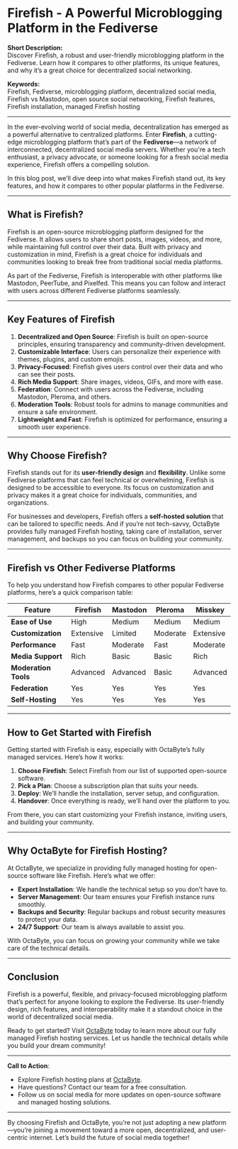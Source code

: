 # Firefish - A Powerful Microblogging Platform in the Fediverse  

**Short Description:**  
Discover Firefish, a robust and user-friendly microblogging platform in the Fediverse. Learn how it compares to other platforms, its unique features, and why it’s a great choice for decentralized social networking.  

**Keywords:**  
Firefish, Fediverse, microblogging platform, decentralized social media, Firefish vs Mastodon, open source social networking, Firefish features, Firefish installation, managed Firefish hosting  

---

In the ever-evolving world of social media, decentralization has emerged as a powerful alternative to centralized platforms. Enter **Firefish**, a cutting-edge microblogging platform that’s part of the **Fediverse**—a network of interconnected, decentralized social media servers. Whether you're a tech enthusiast, a privacy advocate, or someone looking for a fresh social media experience, Firefish offers a compelling solution.  

In this blog post, we’ll dive deep into what makes Firefish stand out, its key features, and how it compares to other popular platforms in the Fediverse.  

---

## What is Firefish?  

Firefish is an open-source microblogging platform designed for the Fediverse. It allows users to share short posts, images, videos, and more, while maintaining full control over their data. Built with privacy and customization in mind, Firefish is a great choice for individuals and communities looking to break free from traditional social media platforms.  

As part of the Fediverse, Firefish is interoperable with other platforms like Mastodon, PeerTube, and Pixelfed. This means you can follow and interact with users across different Fediverse platforms seamlessly.  

---

## Key Features of Firefish  

1. **Decentralized and Open Source**: Firefish is built on open-source principles, ensuring transparency and community-driven development.  
2. **Customizable Interface**: Users can personalize their experience with themes, plugins, and custom emojis.  
3. **Privacy-Focused**: Firefish gives users control over their data and who can see their posts.  
4. **Rich Media Support**: Share images, videos, GIFs, and more with ease.  
5. **Federation**: Connect with users across the Fediverse, including Mastodon, Pleroma, and others.  
6. **Moderation Tools**: Robust tools for admins to manage communities and ensure a safe environment.  
7. **Lightweight and Fast**: Firefish is optimized for performance, ensuring a smooth user experience.  

---

## Why Choose Firefish?  

Firefish stands out for its **user-friendly design** and **flexibility**. Unlike some Fediverse platforms that can feel technical or overwhelming, Firefish is designed to be accessible to everyone. Its focus on customization and privacy makes it a great choice for individuals, communities, and organizations.  

For businesses and developers, Firefish offers a **self-hosted solution** that can be tailored to specific needs. And if you’re not tech-savvy, OctaByte provides fully managed Firefish hosting, taking care of installation, server management, and backups so you can focus on building your community.  

---

## Firefish vs Other Fediverse Platforms  

To help you understand how Firefish compares to other popular Fediverse platforms, here’s a quick comparison table:  

| Feature                | Firefish          | Mastodon          | Pleroma           | Misskey           |
|------------------------|-------------------|-------------------|-------------------|-------------------|
| **Ease of Use**        | High              | Medium            | Medium            | Medium            |
| **Customization**      | Extensive         | Limited           | Moderate          | Extensive         |
| **Performance**        | Fast              | Moderate          | Fast              | Moderate          |
| **Media Support**      | Rich              | Basic             | Basic             | Rich              |
| **Moderation Tools**   | Advanced          | Advanced          | Basic             | Advanced          |
| **Federation**         | Yes               | Yes               | Yes               | Yes               |
| **Self-Hosting**       | Yes               | Yes               | Yes               | Yes               |

---

## How to Get Started with Firefish  

Getting started with Firefish is easy, especially with OctaByte’s fully managed services. Here’s how it works:  

1. **Choose Firefish**: Select Firefish from our list of supported open-source software.  
2. **Pick a Plan**: Choose a subscription plan that suits your needs.  
3. **Deploy**: We’ll handle the installation, server setup, and configuration.  
4. **Handover**: Once everything is ready, we’ll hand over the platform to you.  

From there, you can start customizing your Firefish instance, inviting users, and building your community.  

---

## Why OctaByte for Firefish Hosting?  

At OctaByte, we specialize in providing fully managed hosting for open-source software like Firefish. Here’s what we offer:  

- **Expert Installation**: We handle the technical setup so you don’t have to.  
- **Server Management**: Our team ensures your Firefish instance runs smoothly.  
- **Backups and Security**: Regular backups and robust security measures to protect your data.  
- **24/7 Support**: Our team is always available to assist you.  

With OctaByte, you can focus on growing your community while we take care of the technical details.  

---

## Conclusion  

Firefish is a powerful, flexible, and privacy-focused microblogging platform that’s perfect for anyone looking to explore the Fediverse. Its user-friendly design, rich features, and interoperability make it a standout choice in the world of decentralized social media.  

Ready to get started? Visit [OctaByte](https://octabyte.io) today to learn more about our fully managed Firefish hosting services. Let us handle the technical details while you build your dream community!  

--- 

**Call to Action**:  
- Explore Firefish hosting plans at [OctaByte](https://octabyte.io).  
- Have questions? Contact our team for a free consultation.  
- Follow us on social media for more updates on open-source software and managed hosting solutions.  

--- 

By choosing Firefish and OctaByte, you’re not just adopting a new platform—you’re joining a movement toward a more open, decentralized, and user-centric internet. Let’s build the future of social media together!
